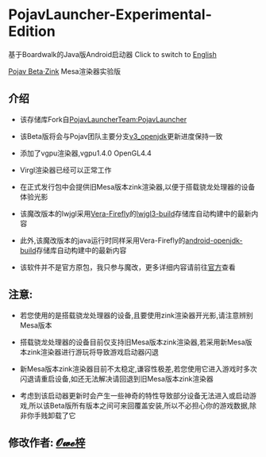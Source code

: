# PojavLauncher-Experimental-Edition
基于Boardwalk的Java版Android启动器
Click to switch to <a href="/README.md">English</a>

[Pojav Beta·Zink](https://github.com/Vera-Firefly/PojavLauncher-Beta-Zink) Mesa渲染器实验版
## 介绍
* 该存储库Fork自[PojavLauncherTeam:PojavLauncher](https://github.com/PojavLauncherTeam/PojavLauncher)

* 该Beta版将会与Pojav团队主要分支[v3_openjdk](https://github.com/PojavLauncherTeam/PojavLauncher/tree/v3_openjdk)更新进度保持一致

* 添加了vgpu渲染器,vgpu1.4.0 OpenGL4.4

* Virgl渲染器已经可以正常工作

* 在正式发行包中会提供旧Mesa版本zink渲染器,以便于搭载骁龙处理器的设备体验光影

* 该魔改版本的lwjgl采用[Vera-Firefly](https://github.com/Vera-Firefly)的[lwjgl3-build](https://github.com/Vera-Firefly/lwjgl3-build)存储库自动构建中的最新内容

* 此外,该魔改版本的java运行时同样采用Vera-Firefly的[android-openjdk-build](https://github.com/Vera-Firefly/android-openjdk-build)存储库自动构建中的最新内容

* 该软件并不是官方原包，我只参与魔改，更多详细内容请前往[官方](https://github.com/PojavLauncherTeam/PojavLauncher)查看
## 注意:
* 若您使用的是搭载骁龙处理器的设备,且要使用zink渲染器开光影,请注意辨别Mesa版本

* 搭载骁龙处理器的设备目前仅支持旧Mesa版本zink渲染器,若采用新Mesa版本zink渲染器进行游玩将导致游戏启动器闪退

* 新Mesa版本zink渲染器目前不太稳定,谦容性极差,若您使用它进入游戏时多次闪退请重启设备,如还无法解决请回退到旧Mesa版本zink渲染器

* 考虑到该启动器更新时会产生一些神奇的特性导致部分设备无法进入或启动游戏,所以该Beta版所有版本之间可来回覆盖安装,所以不必担心你的游戏数据,除非你手贱卸载了它
## 修改作者: [𝓞𝔀𝓮梓](https://qm.qq.com/cgi-bin/qm/qr?k=Hfz2ZNFGeXjrANr6H8WjZfKLg9Yi-SgT&noverify=0&personal_qrcode_source=3)
